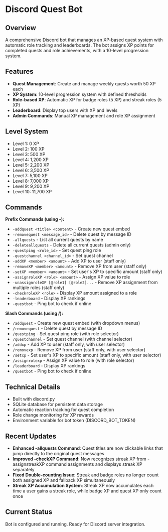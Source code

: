 # Discord Quest Bot

## Overview
A comprehensive Discord bot that manages an XP-based quest system with automatic role tracking and leaderboards. The bot assigns XP points for completed quests and role achievements, with a 10-level progression system.

## Features
- **Quest Management**: Create and manage weekly quests worth 50 XP each
- **XP System**: 10-level progression system with defined thresholds
- **Role-based XP**: Automatic XP for badge roles (5 XP) and streak roles (5 XP)
- **Leaderboard**: Display top users with XP and levels
- **Admin Commands**: Manual XP management and role XP assignment

## Level System
- Level 1: 0 XP
- Level 2: 100 XP
- Level 3: 500 XP
- Level 4: 1,200 XP
- Level 5: 2,200 XP
- Level 6: 3,500 XP
- Level 7: 5,100 XP
- Level 8: 7,000 XP
- Level 9: 9,200 XP
- Level 10: 11,700 XP

## Commands 
**Prefix Commands (using -):**
- `-addquest <title> <content>` - Create new quest embed
- `-removequest <message_id>` - Delete quest by message ID
- `-allquests` - List all current quests by name
- `-deleteallquests` - Delete all current quests (admin only)
- `-questping <role_id>` - Set quest ping role
- `-questchannel <channel_id>` - Set quest channel
- `-addXP <member> <amount>` - Add XP to user (staff only)
- `-removeXP <member> <amount>` - Remove XP from user (staff only)
- `-setXP <member> <amount>` - Set user's XP to specific amount (staff only)
- `-assignroleXP <role> <amount>` - Assign XP value to role
- `-unassignroleXP [@role1] [@role2]...` - Remove XP assignment from multiple roles (staff only)
- `-checkroleXP <role>` - Display XP amount assigned to a role
- `-leaderboard` - Display XP rankings
- `-questbot` - Ping bot to check if online

**Slash Commands (using /):**
- `/addquest` - Create new quest embed (with dropdown menus)
- `/removequest` - Delete quest by message ID
- `/questping` - Set quest ping role (with role selector)
- `/questchannel` - Set quest channel (with channel selector)
- `/addxp` - Add XP to user (staff only, with user selector)
- `/removexp` - Remove XP from user (staff only, with user selector)
- `/setxp` - Set user's XP to specific amount (staff only, with user selector)
- `/assignrolexp` - Assign XP value to role (with role selector)
- `/leaderboard` - Display XP rankings
- `/questbot` - Ping bot to check if online

## Technical Details
- Built with discord.py
- SQLite database for persistent data storage
- Automatic reaction tracking for quest completion
- Role change monitoring for XP rewards
- Environment variable for bot token (DISCORD_BOT_TOKEN)

## Recent Updates
- **Enhanced -allquests Command**: Quest titles are now clickable links that jump directly to the original quest messages
- **Improved -checkXP Command**: Now recognizes streak XP from -assignstreakXP command assignments and displays streak XP separately
- **Fixed Double-counting Issue**: Streak and badge roles no longer count both assigned XP and fallback XP simultaneously
- **Streak XP Accumulation System**: Streak XP now accumulates each time a user gains a streak role, while badge XP and quest XP only count once

## Current Status
Bot is configured and running. Ready for Discord server integration.